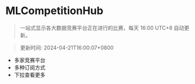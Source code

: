 # MLCompetitionHub

> 一站式显示各大数据竞赛平台正在进行的比赛，每天 16:00 UTC+8 自动更新。
  
> 更新时间: 2024-04-21T16:00:07+0800 

* 多家竞赛平台
* 多种订阅方式
* 下拉查看更多
